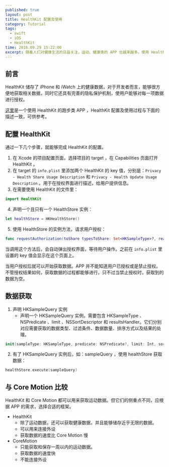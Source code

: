 ```yaml
---
published: true
layout: post
title: HealthKit 配置及使用 
category: Tutorial
tags: 
  - swift
  - iOS
  - HealthKit
time: 2016.09.29 15:22:00
excerpt: 随着人们对健康生活的日益关注，运动、健康类的 APP 也越来越多。使用 HealthKit 是这类 APP 获取数据的来源之一。因此，开发者有必要熟悉 HealthKit 。
---
```


## 前言

HealthKit 储存了 iPhone 和 iWatch 上的健康数据，对于开发者而言，能够很方便地获取相关数据，同时它还具有完善的隐私保护机制，使用户能够对每一项数据进行授权。

[这里](https://github.com/LinShiwei/HealthyDay)是一个使用 HealthKit 的跑步类 APP ，HealthKit 配置及使用过程与下面的描述一致，可供参考。

## 配置 HealthKit

通过一下几个步骤，就能够完成 HealthKit 的配置。

1. 在 Xcode 的项目配置页面，选择项目的 target ，在 Capabilities 页面打开 HealthKit 。
2. 在 target 的 `info.plist` 里添加两个 HealthKit 的 key 值，分别是：`Privacy - Health Share Usage Description` 和 `Privacy - Health Update Usage Description` 。用于在授权界面进行描述，给用户提供信息。
3. 在需要使用 HealthKit 的文件里：

```swift
import HealthKit
```

4. 声明一个且只有一个 HealthStore 实例：

```swift
let healthStore = HKHealthStore()
```

5. 使用 HealthStore 的实例方法，请求用户授权：

```swift
func requestAuthorization(toShare typesToShare: Set<HKSampleType>?, read typesToRead: Set<HKObjectType>?, completion: (Bool, Error?) -> Void)
```

当调用这个方法后，会自动弹出授权界面，等待用户操作。之前在 `info.plist` 里设置的 key 值会显示在这个页面上。

当用户授权后就可以开始获取数据。APP 并不能知道用户已授权或是禁止授权。不管授权结果如何，获取数据的过程都能够进行，只不过当禁止授权时，获取到的数据为空。

## 数据获取

1. 声明 HKSampleQuery 实例
    - 声明一个 HKSampleQuery 实例，需要包含 HKSampleType 、NSPredicate 、limit 、NSSortDescriptor 和 resultsHandler。它们分别对应需要获取的数据类型、过滤条件、数据数量、排序方式以及结果的处理。

```swift
init(sampleType: HKSampleType, predicate: NSPredicate?, limit: Int, sortDescriptors: [NSSortDescriptor]?, resultsHandler: (HKSampleQuery, [HKSample]?, Error?) -> Void)
```

2. 有了 HKSampleQuery 实例后，如：sampleQuery ，使用 healthStore 获取数据：

```swift
healthStore.execute(sampleQuery)
``` 

## 与 Core Motion 比较

HealthKit 和 Core Motion 都可以用来获取运动数据。但它们的侧重点不同，应根据 APP 的需求，选择合适的框架。

- HealthKit
    - 除了运动数据，还可以获取健康数据，并且能够储存近乎无限的数据。
    - 可以用来连接外设
    - 获取数据的速度比 Core Motion 慢
- CoreMotion
    - 只能获取和保存一周以内的运动数据。
    - 获取数据的速度快
    - 不能连接外设

